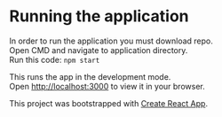 # Running the application

In order to run the application you must download repo.\
Open CMD and navigate to application directory.\
Run this code: `npm start`

This runs the app in the development mode.\
Open [http://localhost:3000](http://localhost:3000) to view it in your browser.

This project was bootstrapped with [Create React App](https://github.com/facebook/create-react-app).

